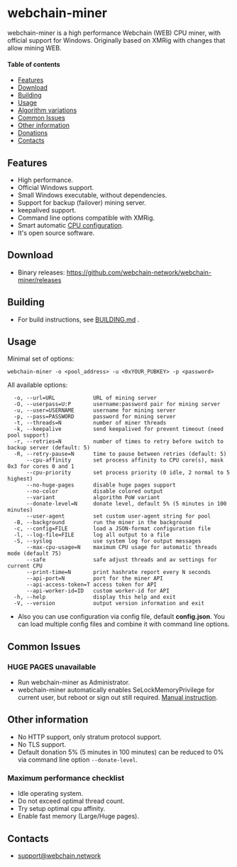 # webchain-miner

webchain-miner is a high performance Webchain (WEB) CPU miner, with official support for Windows.
Originally based on XMRig with changes that allow mining WEB.

#### Table of contents
* [Features](#features)
* [Download](#download)
* [Building](#building)
* [Usage](#usage)
* [Algorithm variations](#algorithm-variations)
* [Common Issues](#common-issues)
* [Other information](#other-information)
* [Donations](#donations)
* [Contacts](#contacts)

## Features
* High performance.
* Official Windows support.
* Small Windows executable, without dependencies.
* Support for backup (failover) mining server.
* keepalived support.
* Command line options compatible with XMRig.
* Smart automatic [CPU configuration](https://github.com/xmrig/xmrig/wiki/Threads).
* It's open source software.

## Download
* Binary releases: https://github.com/webchain-network/webchain-miner/releases

## Building
* For build instructions, see [BUILDING.md](BUILDING.md) .

## Usage
Minimal set of options:
```
webchain-miner -o <pool_address> -u <0xYOUR_PUBKEY> -p <password>
```

All available options:
```
  -o, --url=URL            URL of mining server
  -O, --userpass=U:P       username:password pair for mining server
  -u, --user=USERNAME      username for mining server
  -p, --pass=PASSWORD      password for mining server
  -t, --threads=N          number of miner threads
  -k, --keepalive          send keepalived for prevent timeout (need pool support)
  -r, --retries=N          number of times to retry before switch to backup server (default: 5)
  -R, --retry-pause=N      time to pause between retries (default: 5)
      --cpu-affinity       set process affinity to CPU core(s), mask 0x3 for cores 0 and 1
      --cpu-priority       set process priority (0 idle, 2 normal to 5 highest)
      --no-huge-pages      disable huge pages support
      --no-color           disable colored output
      --variant            algorithm PoW variant
      --donate-level=N     donate level, default 5% (5 minutes in 100 minutes)
      --user-agent         set custom user-agent string for pool
  -B, --background         run the miner in the background
  -c, --config=FILE        load a JSON-format configuration file
  -l, --log-file=FILE      log all output to a file
  -S, --syslog             use system log for output messages
      --max-cpu-usage=N    maximum CPU usage for automatic threads mode (default 75)
      --safe               safe adjust threads and av settings for current CPU
      --print-time=N       print hashrate report every N seconds
      --api-port=N         port for the miner API
      --api-access-token=T access token for API
      --api-worker-id=ID   custom worker-id for API
  -h, --help               display this help and exit
  -V, --version            output version information and exit
```

* Also you can use configuration via config file, default **config.json**. You can load multiple config files and combine it with command line options.

## Common Issues
### HUGE PAGES unavailable
* Run webchain-miner as Administrator.
* webchain-miner automatically enables SeLockMemoryPrivilege for current user, but reboot or sign out still required. [Manual instruction](https://msdn.microsoft.com/en-gb/library/ms190730.aspx).

## Other information
* No HTTP support, only stratum protocol support.
* No TLS support.
* Default donation 5% (5 minutes in 100 minutes) can be reduced to 0% via command line option `--donate-level`.


### Maximum performance checklist
* Idle operating system.
* Do not exceed optimal thread count.
* Try setup optimal cpu affinity.
* Enable fast memory (Large/Huge pages).

## Contacts
* support@webchain.network
